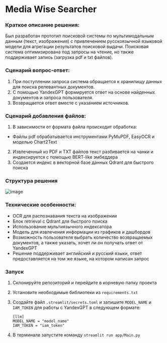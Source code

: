 # Media Wise Searcher
### Краткое описание решения: 
Был разработан прототип поисковой системы по мультимодальным данным (текст, изображения) с привлечением русскоязычной языковой модели для агрегации результатов поисковой выдачи. Поисковая система оптимизирована под запросы на чтение, но также поддерживает запись (загрузка pdf и txt файлов).
 
### Сценарий вопрос-ответ:
1. При поступлении запроса система обращается к хранилищу данных для поиска релевантных документов. 
2. С помощью YandexGPT формируется ответ на основе найденных документов и запроса пользователя. 
3. Возвращается ответ вместе с указанием источников.
### Сценарий добавления файлов:
1. В зависимости от формата файла происходит обработка:
* Файлы pdf обрабатывается инструментами PyMuPDF, EasyOCR и моделью Chart2Text
2. Извлеченный из PDF и TXT файлов текст разбивается на чанки и индексируется с помощью BERT-like эмбеддера
3. Создается индекс в векторной базе данных Qdrant для быстрого поиска

### Структура решения
  ![image](https://github.com/user-attachments/assets/4fd9cc25-95de-478f-8c4d-e45fbfb281c1)


### Технические особенности: 
* OCR для распознавания текста на изображении
* Блок retrieval с Qdrant для быстрого поиска
* Использование мультиязычного индексатора
* Модель для извлечения информации из графиков и дашбордов
* Возможность пользователя выбрать количество возвращаемых документов, а также указать, хочет ли он получать ответ от YandexGPT
* Решение поддерживает английский и русский языки, ответ предоставляется на том же языке, на котором написан запрос

### Запуск

1. Склонируйте репозиторий и перейдите в корневую папку проекта
2. Установите необходимые библиотеки из `requirements.txt`
3. Создайте файл `.streamlit/secrets.toml` и запишите `MODEL_NAME` и `IAM_TOKEN` для работы с YandexGPT в следующем формате:

   ```
   [llm]
   MODEL_NAME = "model_name"
   IAM_TOKEN = "iam_token"
   ```
   
5. В терминале запустите команду `streamlit run app/Main.py`
